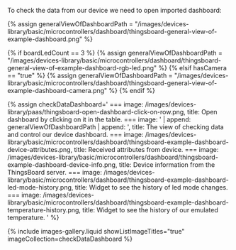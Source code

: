 
To check the data from our device we need to open imported dashboard:  

{% assign generalViewOfDashboardPath = "/images/devices-library/basic/microcontrollers/dashboard/thingsboard-general-view-of-example-dashboard.png" %}

{% if boardLedCount == 3 %}
{% assign generalViewOfDashboardPath = "/images/devices-library/basic/microcontrollers/dashboard/thingsboard-general-view-of-example-dashboard-rgb-led.png" %}
{% elsif hasCamera == "true" %}
{% assign generalViewOfDashboardPath = "/images/devices-library/basic/microcontrollers/dashboard/thingsboard-general-view-of-example-dashboard-camera.png" %}
{% endif %}

{% assign checkDataDashboard='
    ===
        image: /images/devices-library/paas/thingsboard-open-dashboard-click-on-row.png,
        title: Open dashboard by clicking on it in the table.
    ===
        image: ' | append: generalViewOfDashboardPath | append: ',
        title: The view of checking data and control our device dashboard.
    ===
        image: /images/devices-library/basic/microcontrollers/dashboard/thingsboard-example-dashboard-device-attributes.png,
        title: Received attributes from device.
    ===
        image: /images/devices-library/basic/microcontrollers/dashboard/thingsboard-example-dashboard-device-info.png,
        title: Device information from the ThingsBoard server.
    ===
        image: /images/devices-library/basic/microcontrollers/dashboard/thingsboard-example-dashboard-led-mode-history.png,
        title: Widget to see the history of led mode changes.
    ===
        image: /images/devices-library/basic/microcontrollers/dashboard/thingsboard-example-dashboard-temperature-history.png,
        title: Widget to see the history of our emulated temperature.
'
%}

{% include images-gallery.liquid showListImageTitles="true" imageCollection=checkDataDashboard %}
